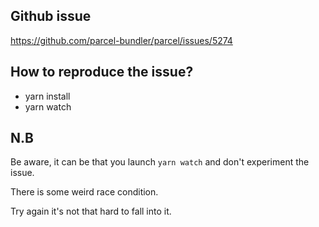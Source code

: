## Github issue

https://github.com/parcel-bundler/parcel/issues/5274

## How to reproduce the issue?

* yarn install
* yarn watch

## N.B

Be aware, it can be that you launch `yarn watch` and don't experiment the issue.

There is some weird race condition.

Try again it's not that hard to fall into it.
